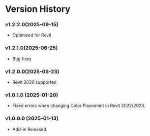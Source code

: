 # Version History

### v1.2.2.0(2025-09-15)&#x20;

* Optimized for Revit

### v1.2.1.0(2025-06-25)&#x20;

* Bug fixes

### v1.2.0.0(2025-06-23)&#x20;

* Revit 2026 supported

### v1.0.1.0 (2025-01-20)

* Fixed errors when changing Color Placement in Revit 2022/2023.

### v1.0.0.0 (2025-01-13)

* Add-in Released.
